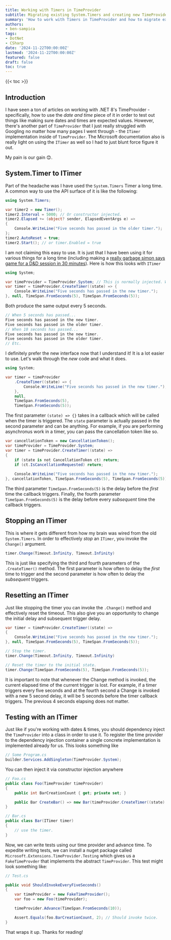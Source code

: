 ```yaml
---
title: Working with Timers in TimeProvider
subtitle: Migrating existing System.Timers and creating new TimeProvider-based timers.
summary: 'How to work with Timers in TimeProvider and how to migrate existing timers to them.'
authors:
- ben-sampica
tags:
- DotNet
- CSharp
date: '2024-11-22T00:00:00Z'
lastmod: '2024-11-22T00:00:00Z'
featured: false
draft: false
toc: true
---
```


{{< toc >}}

## Introduction

I have seen a ton of articles on working with .NET 8's TimeProvider - specifically, how to use the _date and time_ piece of it in order to test out things like making sure dates and times are expected values. However, there's another part of `TimeProvider` that I just really struggled with Googling no matter how many pages I went through - the `ITimer` implementation inside of `TimeProvider`. The Microsoft documentation also is really light on using the `ITimer` as well so I had to just blunt force figure it out.

My pain is our gain 😊.

## System.Timer to ITimer

Part of the headache was I have used the `System.Timers` Timer a long time. A common way to use the API surface of it is like the following:

```csharp
using System.Timers;

var timer2 = new Timer();
timer2.Interval = 5000; // Or constructor injected.
timer2.Elapsed += (object? sender, ElapsedEventArgs e) =>
{
    Console.WriteLine("Five seconds has passed in the older timer.");
};
timer2.AutoReset = true;
timer2.Start(); // or timer.Enabled = true
```

I am not claiming this easy to use. It is just that I have been using it for various things for a long time (including making a [really garbage simon says game for a D&D session in 30 minutes](https://github.com/benjaminsampica/Simon)). Here is how this looks with `ITimer`

```csharp
using System;

var timeProvider = TimeProvider.System; // This is normally injected. We'll go there later.
var timer = timeProvider.CreateTimer((state) => {
    Console.WriteLine("Five seconds has passed in the new timer.");
}, null, TimeSpan.FromSeconds(5), TimeSpan.FromSeconds(5));
```

Both produce the same output every 5 seconds.

```c
// When 5 seconds has passed...
Five seconds has passed in the new timer.
Five seconds has passed in the older timer.
// When 10 seconds has passed...
Five seconds has passed in the new timer.
Five seconds has passed in the older timer.
// Etc.
```

I definitely prefer the new interface now that I understand it! It is a lot easier to use. Let's walk through the _new_ code and what it does.

```csharp
using System;

var timer = timeProvider
    .CreateTimer((state) => {
        Console.WriteLine("Five seconds has passed in the new timer.");
    }, 
    null,
    TimeSpan.FromSeconds(5), 
    TimeSpan.FromSeconds(5));
```

The first parameter `(state) => {}` takes in a callback which will be called when the timer is triggered. The `state` parameter is actually passed in the second parameter and can be anything. For example, if you are performing asynchronus work in a timer, you can pass the cancellation token like so.

```csharp
var cancellationToken = new CancellationToken();
var timeProvider = TimeProvider.System;
var timer = timeProvider.CreateTimer((state) =>
{
    if (state is not CancellationToken ct) return;
    if (ct.IsCancellationRequested) return;
    
    Console.WriteLine("Five seconds has passed in the new timer.");
}, cancellationToken, TimeSpan.FromSeconds(5), TimeSpan.FromSeconds(5));
```

The third parameter `TimeSpan.FromSeconds(5)` is the delay before the _first_ time the callback triggers. Finally, the fourth parameter `TimeSpan.FromSeconds(5)` is the delay before every _subsequent_ time the callback triggers.

## Stopping an ITimer
This is where it gets different from how my brain was wired from the old `System.Timers`. In order to effectively _stop_ an `ITimer`, you invoke the `Change()` argument.

```csharp
timer.Change(Timeout.Infinity, Timeout.Infinity)
```

This is just like specifying the third and fourth parameters of the `.CreateTimer()` method. The first parameter is how often to delay the _first_ time to trigger and the second parameter is how often to delay the _subsequent_ triggers.

## Resetting an ITimer
Just like stopping the timer you can invoke the `.Change()` method and effectively reset the timeout. This also give you an opportunity to change the initial delay and subsequent trigger delay.

```csharp
var timer = timeProvider.CreateTimer((state) =>
{
    Console.WriteLine("Five seconds has passed in the new timer.");
}, null, TimeSpan.FromSeconds(5), TimeSpan.FromSeconds(5));

// Stop the timer.
timer.Change(Timeout.Infinity, Timeout.Infinity)

// Reset the timer to the initial state.
timer.Change(TimeSpan.FromSeconds(5), TimeSpan.FromSeconds(5));
```

It is important to note that whenever the Change method is invoked, the current elapsed time of the current trigger is lost. For example, if a timer triggers every five seconds and at the fourth second a Change is invoked with a new 5 second delay, it will be 5 seconds before the timer callback triggers. The previous 4 seconds elapsing does not matter.

## Testing with an ITimer
Just like if you're working with dates & times, you should dependency inject the `TimeProvider` into a class in order to use it. To register the time provider to the dependency injection container a single concrete implementation is implemented already for us. This looks something like

```csharp
// Some Program.cs
builder.Services.AddSingleton(TimeProvider.System);
```

You can then inject it via constructor injection anywhere

```csharp
// Foo.cs
public class Foo(TimeProvider timeProvider)
{
    public int BarCreationCount { get; private set; }

    public Bar CreateBar() => new Bar(timeProvider.CreateTimer((state) => BarCreationCount++, null, TimeSpan.FromSeconds(5), TimeSpan.FromSeconds(5))));
}

// Bar.cs
public class Bar(ITimer timer)
{
    // use the timer.
}
```

Now, we can write tests using our time provider and advance time. To expedite writing tests, we can install a nuget package called `Microsoft.Extensions.TimeProvider.Testing` which gives us a `FakeTimeProvder` that implements the abstract `TimeProvider`. This test might look something like:

```csharp
// Test.cs

public void ShouldInvokeEveryFiveSeconds()
{
    var timeProvider = new FakeTimeProvider();
    var foo = new Foo(timeProvider);

    timeProvider.Advance(TimeSpan.FromSeconds(10));

    Assert.Equals(foo.BarCreationCount, 2); // Should invoke twice.
}
```

That wraps it up. Thanks for reading!
